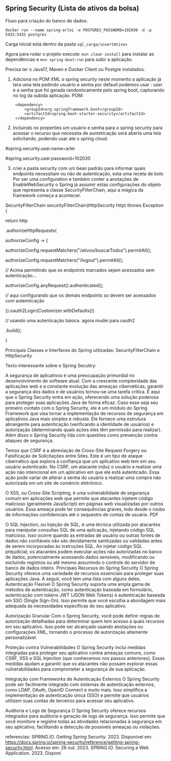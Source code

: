 ## Spring Security (Lista de ativos da bolsa)

Fluxo para criação do banco de dados:

`docker run --name spring-arlei -e POSTGRES_PASSWORD=102030 -d -p 5432:5432 postgres`

Carga inicial esta dentro da pasta `sql_carga/insertAtivos`

Agora para rodar o projeto execute: `mvn clean install` para instalar as dependências e `mvn spring-boot:run` para subir a aplicação.

Precisa ter o Java17, Maven e Docker Client ou Postgre instalados.

1) Adiciona no POM XML o spring security neste momento a aplicação já tera uma tela pedindo usuário e senha
   por default podemos usar : user e a senha que foi gerada randomicamente pelo spring boot, capturando no log da subida aplicação.
   POM:
   
		<dependency>
			<groupId>org.springframework.boot</groupId>
			<artifactId>spring-boot-starter-security</artifactId>
		</dependency>
   
2) Incluindo no properties um usuário e senha para o spring security para acessar o recurso que necessita de aunteticação será aberta uma tela solicitando, podendo usar ate o spring cloud.
<p></p>
<p>#spring.security.user.name=arlei</p>
<p>#spring.security.user.password=102030</p>
<p></p>
   
3) criei a pasta security com um bean padrão para informar quais endpoints necessitam ou não de autenticação, esta uma receta de bolo
Por ser uma configuration e também conter a anotações de EnableWebSecurity o Spring já assumir estas configurações do objeto que representa a classe SecurityFilterChain, aqui a mágica da framework começa a acontecer.

<p></p>
<p>SecurityFilterChain securityFilterChain(HttpSecurity http) throws Exception {</p>
        <p>return http</p>
                <p>.authorizeHttpRequests(</p>
                      <p>  authorizeConfig -> {</p>
                            <p> authorizeConfig.requestMatchers("/ativos/buscarTodos").permitAll();</p>
                            <p> authorizeConfig.requestMatchers("/logout").permitAll();</p>
                            <p> // Acima permitindo que os endpoints marcados sejam acessados sem autenticação...</p>
                           <p>  authorizeConfig.anyRequest().authenticated();</p>
                            <p> // aqui configurando que os demais endpoints so devem ser acessados com autemticação</p>
                         <p>}).oauth2Login(Customizer.withDefaults())</p>
                // usando uma autenticação básica. agora mudei para oauth2</p>
                 <p>.build();</p>
    <p> }</p>
     <p></p>
   
Principais Classes e Interfaces do Spring utilizadas: SecurityFilterChain e HttpSecurity
    <p></p>
Texto interessante sobre o Spring Secutiry:

A segurança de aplicativos é uma preocupação primordial no desenvolvimento
de software atual.
Com a crescente complexidade das aplicações web e a constante evolução das
ameaças cibernéticas, garantir a segurança dos dados e de usuários tornou-se uma
tarefa crítica. É aqui que o Spring Security entra em ação, oferecendo uma solução
poderosa para proteger suas aplicações Java de forma eficaz.
Caso esse seja seu primeiro contato com o Spring Security, ele é um módulo
do Spring Framework que visa tornar a implementação de recursos de segurança em
aplicativos Java mais simples e robusta.
Ele fornece uma estrutura abrangente para autenticação (verificando a
identidade de usuários) e autorização (determinando quais ações eles têm permissão
para realizar). Além disso o Spring Security lida com questões como prevenção contra
ataques de segurança.

Temos que CSRF é a abreviação de Cross-Site Request Forgery ou
Falsificação de Solicitações entre Sites. Este é um tipo de ataque cibernético que
explora a confiança que um aplicativo web tem em seu usuário autenticado. No CSRF,
um atacante induz o usuário a realizar uma ação não intencional em um aplicativo em
que ele está autenticado. Essa ação pode variar de alterar a senha do usuário a
realizar uma compra não autorizada em um site de comércio eletrônico.

O XSS, ou Cross-Site Scripting, é uma vulnerabilidade de segurança comum
em aplicações web que permite que atacantes injetem código malicioso (geralmente
JavaScript) em páginas web visualizadas por outros usuários. Essa ameaça pode ter
consequências graves, indo desde o roubo de informações confidenciais até o
sequestro de contas de usuário.
PDF

O SQL Injection, ou Injeção de SQL, é uma técnica utilizada por atacantes
para manipular consultas SQL de uma aplicação, injetando código SQL malicioso.
Isso ocorre quando as entradas de usuário ou outras fontes de dados não
confiáveis não são devidamente sanitizadas ou validadas antes de serem
incorporadas às instruções SQL.
Ao injetar código SQL prejudicial, os atacantes podem executar ações não
autorizadas no banco de dados, potencialmente acessando dados sensíveis,
modificando ou excluindo registros ou até mesmo assumindo o controle do servidor
de banco de dados inteiro.
Principais Recursos do Spring Security
O Spring Security oferece uma variedade de recursos essenciais para proteger
suas aplicações Java. A seguir, você tem uma lista com alguns deles.
Autenticação Flexível
O Spring Security suporta uma ampla gama de métodos de autenticação, como
autenticação baseada em formulário, autenticação com tokens JWT (JSON Web
Tokens) e autenticação baseada em SSO (Single Sign-On). Isso permite que você
escolha a abordagem mais adequada às necessidades específicas do seu aplicativo.

Autorização Granular
Com o Spring Security, você pode definir regras de autorização detalhadas
para determinar quem tem acesso a quais recursos em seu aplicativo. Isso pode ser
alcançado usando anotações ou configurações XML, tornando o processo de
autorização altamente personalizável.

Proteção contra Vulnerabilidades
O Spring Security inclui medidas integradas para proteger seu aplicativo contra
ameaças comuns, como CSRF, XSS e SQL Injection (que conhecemos nos passos
anteriores).
Essas medidas ajudam a garantir que os atacantes não possam explorar essas
vulnerabilidades para comprometer a segurança de sua aplicação.

Integração com Frameworks de Autenticação Externos
O Spring Security pode ser facilmente integrado com sistemas de autenticação
externos, como LDAP, OAuth, OpenID Connect e muito mais.
Isso simplifica a implementação de autenticação única (SSO) e permite que
usuários utilizem suas contas de terceiros para acessar seu aplicativo.

Auditoria e Logs de Segurança
O Spring Security oferece recursos integrados para auditoria e geração de logs
de segurança. Isso permite que você monitore e registre todas as atividades
relacionadas à segurança em seu aplicativo, facilitando a detecção de possíveis
ameaças ou violações.

referencias:
SPRING.IO. Getting Spring Security. 2023. Disponível em:
<https://docs.spring.io/spring-security/reference/getting-spring-security.html>. Acesso
em: 26 out. 2023.
SPRING.IO. Securing a Web Application. 2023. Disponí






